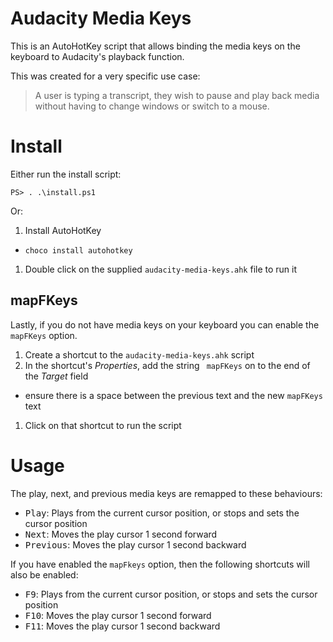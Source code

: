 # Audacity Media Keys

This is an AutoHotKey script that allows binding the media keys on the keyboard
to Audacity's playback function.

This was created for a very specific use case:

> A user is typing a transcript, they wish to pause and play back media
> without having to change windows or switch to a mouse.

# Install

Either run the install script:

```
PS> . .\install.ps1
```

Or:

1. Install AutoHotKey
  - `choco install autohotkey`
1. Double click on the supplied `audacity-media-keys.ahk` file to run it

## mapFKeys

Lastly, if you do not have media keys on your keyboard you can enable the `mapFKeys` option.

1. Create a shortcut to the `audacity-media-keys.ahk` script
1. In the shortcut's _Properties_, add the string ` mapFKeys` on to the end of the _Target_ field
  - ensure there is a space between the previous text and the new `mapFKeys` text
1. Click on that shortcut to run the script

# Usage

The play, next, and previous media keys are remapped to these behaviours:

- <kbd>Play</kbd>: Plays from the current cursor position, or stops and sets the cursor position
- <kbd>Next</kbd>: Moves the play cursor 1 second forward
- <kbd>Previous</kbd>: Moves the play cursor 1 second backward

If you have enabled the `mapFkeys` option, then the following shortcuts will also be enabled:

- <kbd>F9</kbd>: Plays from the current cursor position, or stops and sets the cursor position
- <kbd>F10</kbd>: Moves the play cursor 1 second forward
- <kbd>F11</kbd>: Moves the play cursor 1 second backward